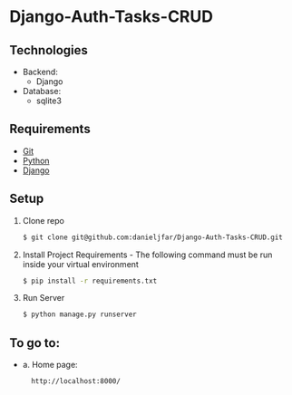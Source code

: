 # Django-Auth-Tasks-CRUD

## Technologies
- Backend:
    - Django
- Database:
    - sqlite3

## Requirements
- [Git](http://git-scm.com/)
- [Python](http://www.python.org/)
- [Django](https://www.djangoproject.com/)

## Setup
1. Clone repo

    ```bash
    $ git clone git@github.com:danieljfar/Django-Auth-Tasks-CRUD.git
    ```

2. Install Project Requirements -
    The following command must be run inside your virtual environment 
    ```bash
    $ pip install -r requirements.txt
    ```
    
3. Run Server
    ```bash
    $ python manage.py runserver
    ```
    
## To go to:
  - a. Home page:
    ```
      http://localhost:8000/
    ```
